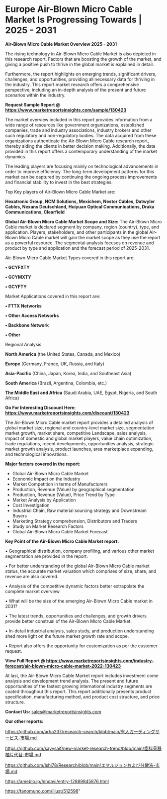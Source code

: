 # Europe Air-Blown Micro Cable Market Is Progressing Towards | 2025 - 2031

<Strong> Air-Blown Micro Cable Market Overview 2025 - 2031</strong>

The rising technology in Air-Blown Micro Cable Market is also depicted in this research report. Factors that are boosting the growth of the market, and giving a positive push to thrive in the global market is explained in detail.

Furthermore, the report highlights on emerging trends, significant drivers, challenges, and opportunities, providing all necessary data for thriving in the industry. This report market research offers a comprehensive perspective, including an in-depth analysis of the present and future scenarios within the industry.

<strong>Request Sample Report @ <a href=https://www.marketreportsinsights.com/sample/130423>https://www.marketreportsinsights.com/sample/130423</a></strong>

The market overview included in this report provides information from a wide range of resources like government organizations, established companies, trade and industry associations, industry brokers and other such regulatory and non-regulatory bodies. The data acquired from these organizations authenticate the Air-Blown Micro Cable research report, thereby aiding the clients in better decision making. Additionally, the data provided in this report offers a contemporary understanding of the market dynamics.

The leading players are focusing mainly on technological advancements in order to improve efficiency. The long-term development patterns for this market can be captured by continuing the ongoing process improvements and financial stability to invest in the best strategies.

Top Key players of Air-Blown Micro Cable Market are:

<strong>Hexatronic Group, NCM Solutions, Mexichem, Nestor Cables, Datwyler Cables, Nexans Deutschland, Huiyuan Optical Communications, Draka Communications, Clearfield</strong>

<strong><b>Global Air-Blown Micro Cable Market Scope and Size:</b></strong>
The Air-Blown Micro Cable market is declared segment by company, region (country), type, and application. Players, stakeholders, and other participants in the global Air-Blown Micro Cable market will gain the market scope as they use the report as a powerful resource. The segmental analysis focuses on revenue and product by type and application and the forecast period of 2025-2031.

Air-Blown Micro Cable Market Types covered in this report are:

<strong>• GCYFXTY

• GCYMXTY

• GCYFTY</strong>

Market Applications covered in this report are:

<strong>• FTTX Networks

• Other Access Networks

• Backbone Network

• Other</strong> 

Regional Analysis

<strong>North America</strong> (the United States, Canada, and Mexico)

<strong>Europe</strong> (Germany, France, UK, Russia, and Italy)

<strong>Asia-Pacific</strong> (China, Japan, Korea, India, and Southeast Asia)

<strong>South America</strong> (Brazil, Argentina, Colombia, etc.)

<strong>The Middle East and Africa</strong> (Saudi Arabia, UAE, Egypt, Nigeria, and South Africa)

<strong>Go For Interesting Discount Here: <a href=https://www.marketreportsinsights.com/discount/130423>https://www.marketreportsinsights.com/discount/130423</a></strong>

The Air-Blown Micro Cable market report provides a detailed analysis of global market size, regional and country-level market size, segmentation market growth, market share, competitive Landscape, sales analysis, impact of domestic and global market players, value chain optimization, trade regulations, recent developments, opportunities analysis, strategic market growth analysis, product launches, area marketplace expanding, and technological innovations.

<strong><b>Major factors covered in the report:</b></strong>
<ul>
  <li>Global Air-Blown Micro Cable Market </li>
  <li>Economic Impact on the Industry</li>
  <li>Market Competition in terms of Manufacturers</li>
  <li>Production, Revenue (Value) by geographical segmentation</li>
  <li>Production, Revenue (Value), Price Trend by Type</li>
  <li>Market Analysis by Application</li>
  <li>Cost Investigation</li>
  <li>Industrial Chain, Raw material sourcing strategy and Downstream Buyers</li>
  <li>Marketing Strategy comprehension, Distributors and Traders</li>
  <li>Study on Market Research Factors</li>
  <li>Global Air-Blown Micro Cable Market Forecast</li>
</ul>

<strong><b>Key Point of the Air-Blown Micro Cable Market report:</b></strong>

• Geographical distribution, company profiling, and various other market segmentation are provided in the report.

• For better understanding of the global Air-Blown Micro Cable market status, the accurate market valuation which comprises of size, share, and revenue are also covered.

• Analysis of the competitive dynamic factors better extrapolate the complete market overview

• What will be the size of the emerging Air-Blown Micro Cable market in 2031?

• The latest trends, opportunities and challenges, and growth drivers provide better construal of the Air-Blown Micro Cable Market.

• In-detail industrial analysis, sales study, and production understanding shed more light on the future market growth rate and scope.

• Report also offers the opportunity for customization as per the customer request.

<strong><b>View Full Report @ <a href=https://www.marketreportsinsights.com/industry-forecast/air-blown-micro-cable-market-2022-130423>https://www.marketreportsinsights.com/industry-forecast/air-blown-micro-cable-market-2022-130423</a></b></strong>


At last, the Air-Blown Micro Cable Market report includes investment come analysis and development trend analysis. The present and future opportunities of the fastest growing international industry segments are coated throughout this report. This report additionally presents product specification, manufacturing method, and product cost structure, and price structure.

<strong>Contact Us:</strong>
sales@marketreportsinsights.com

<strong>Our other reports:</strong>

<a href=https://github.com/arha237/research-search/blob/main/有人ガーディングサービス-市場.md>https://github.com/arha237/research-search/blob/main/有人ガーディングサービス-市場.md</a>

<a href=https://github.com/sayysaif/new-market-research-trend/blob/main/歯科骨移植片代替-市場.md>https://github.com/sayysaif/new-market-research-trend/blob/main/歯科骨移植片代替-市場.md</a>

<a href=https://github.com/Ishi78/Research/blob/main/エマルジョンおよび分散液-市場.md>https://github.com/Ishi78/Research/blob/main/エマルジョンおよび分散液-市場.md</a>

<a href=https://ameblo.jp/hindavi/entry-12889845876.html>https://ameblo.jp/hindavi/entry-12889845876.html</a>

<a href=https://tanomuno.com/illust/512598>https://tanomuno.com/illust/512598</a>"

